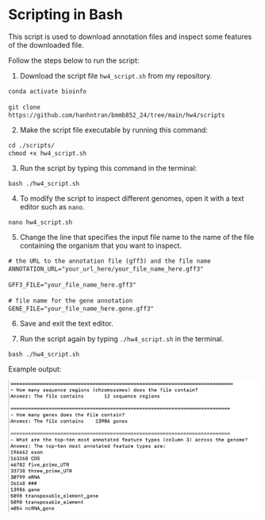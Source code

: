 # Scripting in Bash

This script is used to download annotation files and inspect some features of the downloaded file.

Follow the steps below to run the script:

1. Download the script file `hw4_script.sh` from my repository.
   
```
conda activate bioinfo

git clone https://github.com/hanhntran/bmmb852_24/tree/main/hw4/scripts
```

2. Make the script file executable by running this command:
```
cd ./scripts/
chmod +x hw4_script.sh
```

3. Run the script by typing this command in the terminal:
```
bash ./hw4_script.sh
```

4. To modify the script to inspect different genomes, open it with a text editor such as `nano`.
```
nano hw4_script.sh
```

5. Change the line that specifies the input file name to the name of the file containing the organism that you want to inspect. 
```
# the URL to the annotation file (gff3) and the file name
ANNOTATION_URL="your_url_here/your_file_name_here.gff3"

GFF3_FILE="your_file_name_here.gff3"

# file name for the gene annotation
GENE_FILE="your_file_name_here.gene.gff3"
```

6. Save and exit the text editor.


7. Run the script again by typing `./hw4_script.sh` in the terminal.
```
bash ./hw4_script.sh
```

Example output:

![image](./images/Screenshot_1_output.png)


